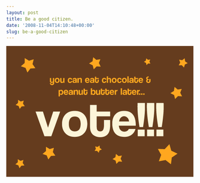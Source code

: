 ```yaml
---
layout: post
title: Be a good citizen.
date: '2008-11-04T14:10:48+00:00'
slug: be-a-good-citizen
---
```

<img src='images/uploads/2008/11/cpb_vote.gif' alt='vote' class="yellowborder" />
